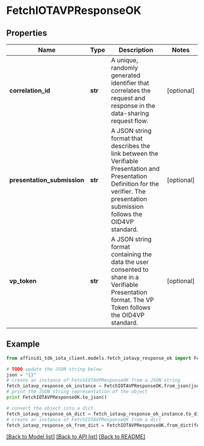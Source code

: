 # FetchIOTAVPResponseOK

## Properties

| Name                        | Type    | Description                                                                                                                                                                             | Notes      |
| --------------------------- | ------- | --------------------------------------------------------------------------------------------------------------------------------------------------------------------------------------- | ---------- |
| **correlation_id**          | **str** | A unique, randomly generated identifier that correlates the request and response in the data-sharing request flow.                                                                      | [optional] |
| **presentation_submission** | **str** | A JSON string format that describes the link between the Verifiable Presentation and Presentation Definition for the verifier. The presentation submission follows the OID4VP standard. | [optional] |
| **vp_token**                | **str** | A JSON string format containing the data the user consented to share in a Verifiable Presentation format. The VP Token follows the OID4VP standard.                                     | [optional] |

## Example

```python
from affinidi_tdk_iota_client.models.fetch_iotavp_response_ok import FetchIOTAVPResponseOK

# TODO update the JSON string below
json = "{}"
# create an instance of FetchIOTAVPResponseOK from a JSON string
fetch_iotavp_response_ok_instance = FetchIOTAVPResponseOK.from_json(json)
# print the JSON string representation of the object
print FetchIOTAVPResponseOK.to_json()

# convert the object into a dict
fetch_iotavp_response_ok_dict = fetch_iotavp_response_ok_instance.to_dict()
# create an instance of FetchIOTAVPResponseOK from a dict
fetch_iotavp_response_ok_from_dict = FetchIOTAVPResponseOK.from_dict(fetch_iotavp_response_ok_dict)
```

[[Back to Model list]](../README.md#documentation-for-models) [[Back to API list]](../README.md#documentation-for-api-endpoints) [[Back to README]](../README.md)
